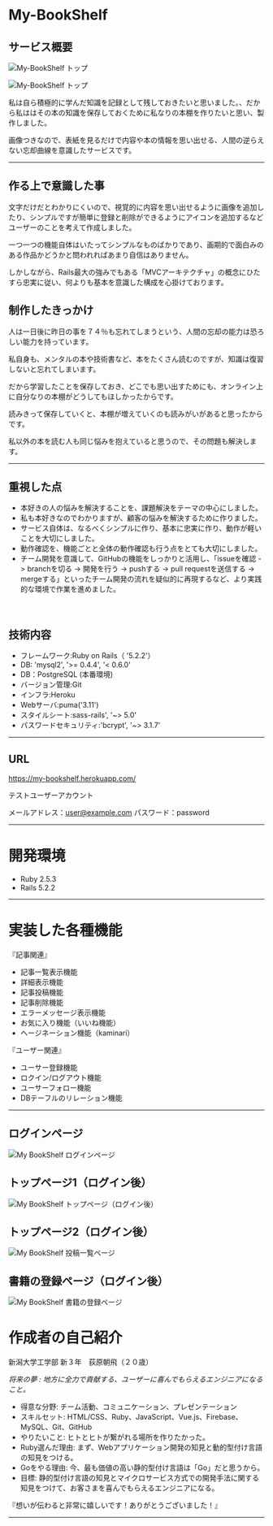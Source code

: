 # My-BookShelf

## サービス概要

![My-BookShelf トップ](https://i.gyazo.com/05918fa4fb2cdac7e6d1c277feba914a.jpg)

![My-BookShelf トップ](https://i.gyazo.com/363c50b13c4c1f96afb007b204afc070.png)

私は自ら積極的に学んだ知識を記録として残しておきたいと思いました。、だから私ははその本の知識を保存しておくために私なりの本棚を作りたいと思い、製作しました。

画像つきなので、表紙を見るだけで内容や本の情報を思い出せる、人間の逆らえない忘却曲線を意識したサービスです。

***
## 作る上で意識した事

文字だけだとわかりにくいので、視覚的に内容を思い出せるように画像を追加したり、シンプルですが簡単に登録と削除ができるようにアイコンを追加するなどユーザーのことを考えて作成しました。

一つ一つの機能自体はいたってシンプルなものばかりであり、画期的で面白みのある作品かどうかと問われればあまり自信はありません。

しかしながら、Rails最大の強みでもある「MVCアーキテクチャ」の概念にひたすら忠実に従い、何よりも基本を意識した構成を心掛けております。

## 制作したきっかけ

人は一日後に昨日の事を７４％も忘れてしまうという、人間の忘却の能力は恐ろしい能力を持っています。

私自身も、メンタルの本や技術書など、本をたくさん読むのですが、知識は復習しないと忘れてしまいます。

だから学習したことを保存しておき、どこでも思い出すためにも、オンライン上に自分なりの本棚がどうしてもほしかったからです。

読みきって保存していくと、本棚が増えていくのも読みがいがあると思ったからです。

私以外の本を読む人も同じ悩みを抱えていると思うので、その問題も解決します。

***
## 重視した点
- 本好きの人の悩みを解決することを、課題解決をテーマの中心にしました。
- 私も本好きなのでわかりますが、顧客の悩みを解決するために作りました。
- サービス自体は、なるべくシンプルに作り、基本に忠実に作り、動作が軽いことを大切にしました。
- 動作確認を、機能ごとと全体の動作確認も行う点をとても大切にしました。
- チーム開発を意識して、GitHubの機能をしっかりと活用し、「issueを確認 -> branchを切る -> 開発を行う -> pushする -> pull requestを送信する -> mergeする」といったチーム開発の流れを疑似的に再現するなど、より実践的な環境で作業を進めました。

　
## 技術内容
- フレームワーク:Ruby on Rails（ '5.2.2'）
- DB: 'mysql2', '>= 0.4.4', '< 0.6.0'
- DB：PostgreSQL (本番環境)
- バージョン管理:Git
- インフラ:Heroku
- Webサーバ:puma('3.11')
- スタイルシート:sass-rails', '~> 5.0'
- パスワードセキュリティ:'bcrypt', '~> 3.1.7'

***
## URL
https://my-bookshelf.herokuapp.com/

テストユーザーアカウント

メールアドレス：user@example.com
パスワード：password
***

# 開発環境
- Ruby  2.5.3
- Rails 5.2.2

***

# 実装した各種機能

『記事関連』
- 記事一覧表示機能
- 詳細表示機能
- 記事投稿機能
- 記事削除機能
- エラーメッセージ表示機能
- お気に入り機能（いいね機能）
- ヘージネーション機能（kaminari）

『ユーザー関連』
- ユーサー登録機能
- ロクイン/ログアウト機能
- ユーサーフォロー機能
- DBテーフルのリレーション機能
***


## ログインページ
![My BookShelf  ログインページ](https://i.gyazo.com/a015e8300b0c0414531ec3c7bf19ce64.png)

## トップページ1（ログイン後）
![My BookShelf トップページ（ログイン後）](https://i.gyazo.com/05918fa4fb2cdac7e6d1c277feba914a.jpg)

## トップページ2（ログイン後）
![My BookShelf  投稿一覧ページ](https://i.gyazo.com/363c50b13c4c1f96afb007b204afc070.png)

## 書籍の登録ページ（ログイン後）
![My BookShelf 書籍の登録ページ](https://i.gyazo.com/5ce3466ee39011d496d9cf857365b56b.png)

# 作成者の自己紹介

新潟大学工学部 新３年　荻原朝飛（２０歳）

*将来の夢 : 地方に全力で貢献する、ユーザーに喜んでもらえるエンジニアになること。*

- 得意な分野: 
チーム活動、コミュニケーション、プレゼンテーション
- スキルセット: 
HTML/CSS、Ruby、JavaScript、Vue.js、Firebase、MySQL、Git、GitHub
- やりたいこと: 
ヒトとヒトが繋がれる場所を作りたかった。
- Ruby選んだ理由: 
まず、Webアプリケーション開発の知見と動的型付け言語の知見をつける。
- Goをやる理由: 
今、最も価値の高い静的型付け言語は「Go」だと思うから。
- 目標: 
静的型付け言語の知見とマイクロサービス方式での開発手法に関する知見をつけて、お客さまを喜んでもらえるエンジニアになる。

『想いが伝わると非常に嬉しいです！ありがとうございました！』

***


